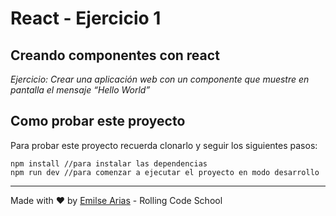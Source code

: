 # React - Ejercicio 1

## Creando componentes con react

*Ejercicio: Crear una aplicación web con un componente que muestre en pantalla el mensaje “Hello World”*

## Como probar este proyecto

Para probar este proyecto recuerda clonarlo y seguir los siguientes pasos:

```
npm install //para instalar las dependencias
npm run dev //para comenzar a ejecutar el proyecto en modo desarrollo
```


___

Made with ❤️ by [Emilse Arias](https://github.com/earias08) - Rolling Code School
